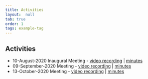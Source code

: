 ```yaml
---
title: Activities
layout:  null
tab: true
order: 1
tags: example-tag
---
```


## Activities

* 10-August-2020 Inaugural Meeting - [video recording](https://drive.google.com/file/d/1-QWKmuVOcz_itAZWkpCtwPBcsq5jO1bG/view?usp=sharing) | [minutes](https://docs.google.com/document/d/1mk6XH2UXgoN3NDj4NQ6b3XLlmgieWd4ZESNuMN-1x1M/edit?usp=sharing)
* 09-September-2020 Meeting - [video recording](https://drive.google.com/file/d/1XvdpAHRtqUCCGbe2QB9XyRfBZuRajxBR/view?usp=sharing) | [minutes](https://docs.google.com/document/d/1FDVbggGL1wLCU97vToqEOkdDRfASt_L5UYcpYRLpTmE/edit?usp=sharing)
* 13-October-2020 Meeting - [video recording](https://drive.google.com/file/d/1xgsdk7qclliYLSJ57yFgShbjzrjbVyrK/view?usp=sharing) | [minutes](https://docs.google.com/document/d/1mk6XH2UXgoN3NDj4NQ6b3XLlmgieWd4ZESNuMN-1x1M/edit?usp=sharing)
